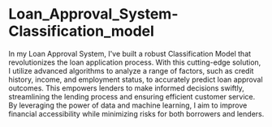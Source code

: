 # Loan_Approval_System-Classification_model

In my Loan Approval System, I've built a robust Classification Model that revolutionizes the loan application process. With this cutting-edge solution, I utilize advanced algorithms to analyze a range of factors, such as credit history, income, and employment status, to accurately predict loan approval outcomes. This empowers lenders to make informed decisions swiftly, streamlining the lending process and ensuring efficient customer service. By leveraging the power of data and machine learning, I aim to improve financial accessibility while minimizing risks for both borrowers and lenders.
